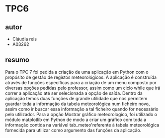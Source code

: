 # TPC6

## autor
- Cláudia reis 
- A03262

## resumo

Para o TPC 7 foi pedida a criação de uma aplicação em Python com o propósito de gestão de registos meteorológicos.
A aplicação é construída através de funções específicas para a criação de um menu composto por diversas opções pedidas pelo professor, assim como um ciclo while que irá correr a aplicação até ser selecionada a opção de saída.
Dentro da aplicação temos duas funções de grande utilidade que nos permitem guardar toda a informação da tabela meteorológica num ficheiro novo, assim como ir buscar essa informação a tal ficheiro quando for necessário pelo utilizador.
Para a opção Mostrar gráfico meteorologico, foi utilizado o módulo matplotlib em Python de modo a criar um gráfico com toda a informação contida na variável tab_meteo'referente à tabela meteorológica
fornecida para utilizar como argumento das funções da aplicação.




